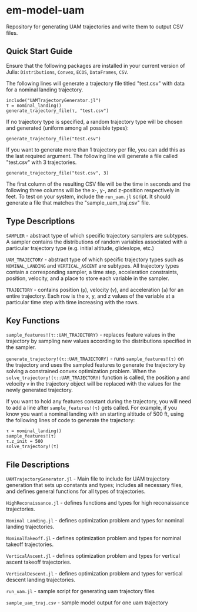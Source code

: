 # em-model-uam

Repository for generating UAM trajectories and write them to output CSV files.

## Quick Start Guide
Ensure that the following packages are installed in your current version of Julia: `Distributions`, `Convex`, `ECOS`, `DataFrames`, `CSV`.

The following lines will generate a trajectory file titled "test.csv" with data for a nominal landing trajectory.

```
include("UAMTrajectoryGenerator.jl")
τ = nominal_landing()
generate_trajectory_file(τ, "test.csv")
```

If no trajectory type is specified, a random trajectory type will be chosen and generated (uniform among all possible types):

```
generate_trajectory_file("test.csv")
```

If you want to generate more than 1 trajectory per file, you can add this as the last required argument. The following line will generate a file called "test.csv" with 3 trajectories.

```
generate_trajectory_file("test.csv", 3)
```

The first column of the resulting CSV file will be the time in seconds and the following three columns will be the x-, y-, and z-position respectively in feet. To test on your system, include the `run_uam.jl` script. It should generate a file that matches the "sample_uam_traj.csv" file.

## Type Descriptions
`SAMPLER` - abstract type of which specific trajectory samplers are subtypes. A sampler contains the distributions of random variables associated with a particular trajectory type (e.g. initial altitude, glideslope, etc.)

`UAM_TRAJECTORY` - abstract type of which specific trajectory types such as `NOMINAL_LANDING` and `VERTICAL_ASCENT` are subtypes. All trajectory types contain a corresponding sampler, a time step, acceleration constraints, position, velocity, and a place to store each variable in the sampler. 

`TRAJECTORY` - contains position (`p`), velocity (`v`), and acceleration (`a`) for an entire trajectory. Each row is the x, y, and z values of the variable at a particular time step with time increasing with the rows.

## Key Functions
`sample_features!(τ::UAM_TRAJECTORY)` - replaces feature values in the trajectory by sampling new values according to the distributions specified in the sampler.

`generate_trajectory!(τ::UAM_TRAJECTORY)` - runs `sample_features!(τ)` on the trajectory and uses the sampled features to generate the trajectory by solving a constrained convex optimization problem. When the `solve_trajectory!(τ::UAM_TRAJECTORY)` function is called, the position `p` and velocity `v` in the trajectory object will be replaced with the values for the newly generated trajectory.

If you want to hold any features constant during the trajectory, you will need to add a line after `sample_features!(τ)` gets called. For example, if you know you want a nominal landing with an starting altitude of 500 ft, using the following lines of code to generate the trajectory:

```
τ = nominal_landing()
sample_features!(τ)
τ.z_init = 500
solve_trajectory!(τ)
```

## File Descriptions
`UAMTrajectoryGenerator.jl` - Main file to include for UAM trajectory generation that sets up constants and types; includes all necessary files, and defines general functions for all types of trajectories.

`HighReconaissance.jl` - defines functions and types for high reconaissance trajectories.

`Nominal Landing.jl` - defines optimization problem and types for nominal landing trajectories.

`NominalTakeoff.jl` - defines optimization problem and types for nominal takeoff trajectories.

`VerticalAscent.jl` - defines optimization problem and types for vertical ascent takeoff trajectories.

`VerticalDescent.jl` - defines optimization problem and types for vertical descent landing trajectories.

`run_uam.jl` - sample script for generating uam trajectory files

`sample_uam_traj.csv` - sample model output for one uam trajectory
